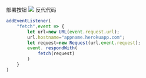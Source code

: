部署按钮
[![](https://www.herokucdn.com/deploy/button.png)](https://heroku.com/deploy?template=https://github.comasddregb/dfghhj/.git)
反代代码
```js
addEventListener(
    "fetch",event => {
        let url=new URL(event.request.url);
        url.hostname="appname.herokuapp.com";
        let request=new Request(url,event.request);
        event. respondWith(
            fetch(request)
        )
    }
)
```
